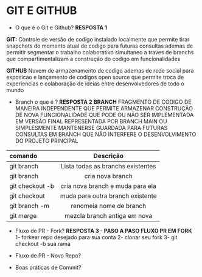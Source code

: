 # GIT E GITHUB

- O que é o Git e Github?
**RESPOSTA 1**

**GIT:** Controle de versão de codigo instalado localmente que permite tirar snapchots do momento atual de codigo para futuras consultas ademas de permitir segmentar o trabalho colaborativo simultaneo a traves de branchs que compartimentalizam a construção do codigo em funcionalidades


**GITHUB** Nuvem de armazenamento de codigo ademas de rede social para exposicao e lançamento de codigos open source que permite troca de experiencias e colaboração de ideias entre desenvolvedores de todo o mundo 



- Branch o que é ?
**RESPOSTA 2**
**BRANCH** FRAGMENTO DE CODIGO DE MANEIRA INDEPENDENTE QUE PERMITE ARMAZENAR CONSTRUÇÃO DE NOVA FUNCIONALIDADE QUE PODE OU NÃO SER IMPLEMENTADA EM VERSÃO FINAL REPRESENTADA POR BRANCH MAIN OU SIMPLESMENTE MANTENERSE GUARDADA PARA FUTURAS CONSULTAS EM BRANCH QUE NÃO INTERFERE O DESENVOLVIMENTO DO PROJETO PRINCIPAL 

| comando     | Descrição | 
| :---        |    :----:   |   
| git branch   | Lista todas as branchs existentes|
| git branch <nova-branch> | cria nova branch | 
| git checkout -b <nome-nova-branch>   | cria nova branch e muda para ela | 
| git checkout <nome-branch-existente> | muda para outra branch existente|
| git branch -m <branch-antiga> <novo-nome> | renomeia nome de branch |
| git merge <nome-da-branch> | mezcla branch antiga em nova |

- Fluxo de PR - Fork?
**RESPOSTA 3 - PASO A PASO FLUXO PR EM FORK**
1- forkear repo desejado para sua conta
2- clonar seu fork
3- git checkout -b sua rama


- Fluxo de PR - Novo Repo?
- Boas práticas de Commit?